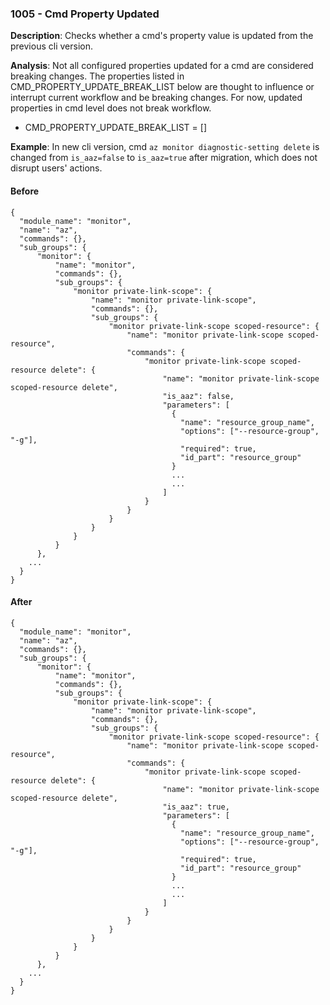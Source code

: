### 1005 - Cmd Property Updated

**Description**: Checks whether a cmd's property value is updated from the previous cli version. 

**Analysis**: Not all configured properties updated for a cmd are considered breaking changes. The properties listed in CMD_PROPERTY_UPDATE_BREAK_LIST below are thought to influence or interrupt current workflow and be breaking changes.
For now, updated properties in cmd level does not break workflow.
* CMD_PROPERTY_UPDATE_BREAK_LIST = [] 

**Example**: In new cli version, cmd `az monitor diagnostic-setting delete` is changed from `is_aaz=false` to `is_aaz=true` after migration, which does not disrupt users' actions.

#### Before
```json5
{
  "module_name": "monitor",
  "name": "az",
  "commands": {},
  "sub_groups": {
      "monitor": {
          "name": "monitor",
          "commands": {},
          "sub_groups": {
              "monitor private-link-scope": {
                  "name": "monitor private-link-scope",
                  "commands": {},
                  "sub_groups": {
                      "monitor private-link-scope scoped-resource": {
                          "name": "monitor private-link-scope scoped-resource",
                          "commands": {
                              "monitor private-link-scope scoped-resource delete": {
                                  "name": "monitor private-link-scope scoped-resource delete",
                                  "is_aaz": false,
                                  "parameters": [
                                    {
                                      "name": "resource_group_name",
                                      "options": ["--resource-group", "-g"],
                                      "required": true,
                                      "id_part": "resource_group"
                                    }
                                    ...
                                    ...
                                  ]
                              }
                          }
                      }
                  }
              }
          }
      },
    ...
  }
}
```

#### After 
```json5
{
  "module_name": "monitor",
  "name": "az",
  "commands": {},
  "sub_groups": {
      "monitor": {
          "name": "monitor",
          "commands": {},
          "sub_groups": {
              "monitor private-link-scope": {
                  "name": "monitor private-link-scope",
                  "commands": {},
                  "sub_groups": {
                      "monitor private-link-scope scoped-resource": {
                          "name": "monitor private-link-scope scoped-resource",
                          "commands": {
                              "monitor private-link-scope scoped-resource delete": {
                                  "name": "monitor private-link-scope scoped-resource delete",
                                  "is_aaz": true,
                                  "parameters": [
                                    {
                                      "name": "resource_group_name",
                                      "options": ["--resource-group", "-g"],
                                      "required": true,
                                      "id_part": "resource_group"
                                    }
                                    ...
                                    ...
                                  ]
                              }
                          }
                      }
                  }
              }
          }
      },
    ...
  }
}
```
